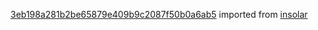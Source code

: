 [3eb198a281b2be65879e409b9c2087f50b0a6ab5](https://github.com/insolar/insolar/commit/3eb198a281b2be65879e409b9c2087f50b0a6ab5) imported from [insolar](https://github.com/insolar/insolar)
